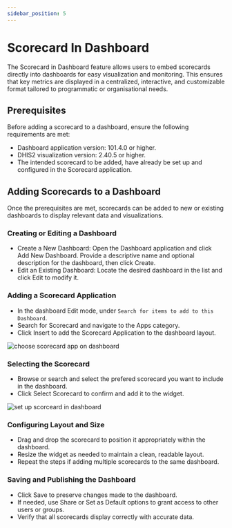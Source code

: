 ```yaml
---
sidebar_position: 5
---
```


# Scorecard In Dashboard
The Scorecard in Dashboard feature allows users to embed scorecards directly into dashboards for easy visualization and monitoring. This ensures that key metrics are displayed in a centralized, interactive, and customizable format tailored to programmatic or organisational needs.

## Prerequisites
Before adding a scorecard to a dashboard, ensure the following requirements are met:
- Dashboard application version: 101.4.0 or higher.
- DHIS2 visualization version: 2.40.5 or higher.
- The intended scorecard to be added, have already be set up and configured in the Scorecard application.

## Adding Scorecards to a Dashboard
Once the prerequisites are met, scorecards can be added to new or existing dashboards to display relevant data and visualizations.

### Creating or Editing a Dashboard
 - Create a New Dashboard: Open the Dashboard application and click Add New Dashboard. Provide a descriptive name and optional description for the dashboard, then click Create.
 - Edit an Existing Dashboard: Locate the desired dashboard in the list and click Edit to modify it.

### Adding a Scorecard Application
 - In the dashboard Edit mode, under `Search for items to add to this Dashboard`.
 - Search for Scorecard and navigate to the Apps category.
 - Click Insert to add the Scorecard Application to the dashboard layout.

  ![choose scorecard app on dashboard](/img/scorecard/choose-scorecard-app-on-dashboard.png)

### Selecting the Scorecard
 - Browse or search and select the prefered scorecard you want to include in the dashboard.
 - Click Select Scorecard to confirm and add it to the widget.

![set up scorceard in dashboard](/img/scorecard/set-up-scorceard-for-dashboard-widget.png)

### Configuring Layout and Size
 - Drag and drop the scorecard to position it appropriately within the dashboard.
 - Resize the widget as needed to maintain a clean, readable layout.
 - Repeat the steps if adding multiple scorecards to the same dashboard.

### Saving and Publishing the Dashboard
 - Click Save to preserve changes made to the dashboard.
 - If needed, use Share or Set as Default options to grant access to other users or groups.
 - Verify that all scorecards display correctly with accurate data.


